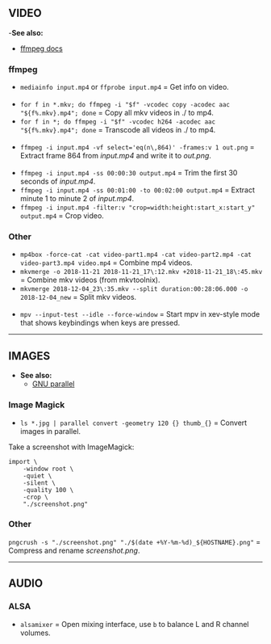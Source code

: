 
## VIDEO

-**See also:**
  - [ffmpeg docs](https://ffmpeg.org/ffmpeg.html)

### ffmpeg

- `mediainfo input.mp4` or `ffprobe input.mp4` = Get info on video.
<br><br>
- `for f in *.mkv; do ffmpeg -i "$f" -vcodec copy -acodec aac "${f%.mkv}.mp4"; done` = Copy all mkv videos in ./ to mp4.
- `for f in *; do ffmpeg -i "$f" -vcodec h264 -acodec aac "${f%.mkv}.mp4"; done` = Transcode all videos in ./ to mp4.
<br><br>
- `ffmpeg -i input.mp4 -vf select='eq(n\,864)' -frames:v 1 out.png` = Extract frame 864 from *input.mp4* and write it to *out.png*.
<br><br>
- `ffmpeg -i input.mp4 -ss 00:00:30 output.mp4` = Trim the first 30 seconds of *input.mp4*.
- `ffmpeg -i input.mp4 -ss 00:01:00 -to 00:02:00 output.mp4` = Extract minute 1 to minute 2 of *input.mp4*.
- `ffmpeg -i input.mp4 -filter:v "crop=width:height:start_x:start_y" output.mp4` = Crop video.

### Other

- `mp4box -force-cat -cat video-part1.mp4 -cat video-part2.mp4 -cat video-part3.mp4 video.mp4` = Combine mp4 videos.
- `mkvmerge -o 2018-11-21 2018-11-21_17\:12.mkv +2018-11-21_18\:45.mkv` = Combine mkv videos (from mkvtoolnix).
- `mkvmerge 2018-12-04_23\:35.mkv --split duration:00:28:06.000 -o 2018-12-04_new` = Split mkv videos.
<br><br>
- `mpv --input-test --idle --force-window` = Start mpv in xev-style mode that shows keybindings when keys are pressed.


---
## IMAGES

- **See also:**
  - [GNU parallel](http://www.gnu.org/software/parallel/)

### Image Magick

- `ls *.jpg | parallel convert -geometry 120 {} thumb_{}` = Convert images in parallel.

Take a screenshot with ImageMagick:
```
import \
    -window root \
    -quiet \
    -silent \
    -quality 100 \
    -crop \
    "./screenshot.png"
```

### Other

`pngcrush -s "./screenshot.png" "./$(date +%Y-%m-%d)_${HOSTNAME}.png"` = Compress and rename *screenshot.png*.

---
## AUDIO

### ALSA

- `alsamixer` = Open mixing interface, use `b` to balance L and R channel volumes.
